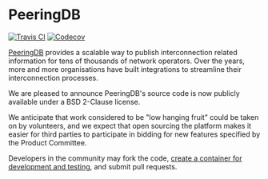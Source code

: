 
# PeeringDB

[![Travis CI](https://img.shields.io/travis/peeringdb/peeringdb.svg?maxAge=3600)](https://travis-ci.org/peeringdb/peeringdb)
[![Codecov](https://img.shields.io/codecov/c/github/peeringdb/peeringdb/master.svg?maxAge=3600)](https://codecov.io/github/peeringdb/peeringdb)


[PeeringDB](https://peeringdb.com/) provides a scalable way to publish
interconnection related information for tens of thousands of network
operators. Over the years, more and more organisations have built
integrations to streamline their interconnection processes.

We are pleased to announce PeeringDB's source code is now publicly
available under a BSD 2-Clause license.

We anticipate that work considered to be "low hanging fruit" could be
taken on by volunteers, and we expect that open sourcing the platform
makes it easier for third parties to participate in bidding for new
features specified by the Product Committee.

Developers in the community may fork the code, [create a container for development and testing](https://docs.peeringdb.com/howto/run_development_container/), and submit pull requests.

